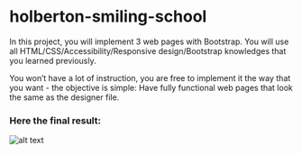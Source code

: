 # holberton-smiling-school
In this project, you will implement 3 web pages with Bootstrap. You will use all HTML/CSS/Accessibility/Responsive design/Bootstrap knowledges that you learned previously.

You won’t have a lot of instruction, you are free to implement it the way that you want - the objective is simple: Have fully functional web pages that look the same as the designer file.

### Here the final result:
![alt text](https://holbertonintranet.s3.amazonaws.com/uploads/medias/2020/3/3c71cc99d2fc1c12a3d3.jpg?X-Amz-Algorithm=AWS4-HMAC-SHA256&X-Amz-Credential=AKIARDDGGGOUWMNL5ANN%2F20200619%2Fus-east-1%2Fs3%2Faws4_request&X-Amz-Date=20200619T004820Z&X-Amz-Expires=86400&X-Amz-SignedHeaders=host&X-Amz-Signature=91e3c538876a8a95576c24cd06e0863e8b34d5329393685196dc9d52b0dd2074)

